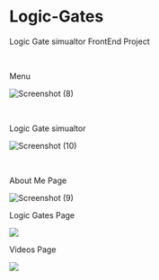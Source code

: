 # Logic-Gates
<p>Logic Gate simualtor FrontEnd Project</p>

</br>
<p>Menu</p>

![Screenshot (8)](https://user-images.githubusercontent.com/96903120/168362282-bd102c8f-0dc7-4cee-8f88-25604471a57f.png)

</br>
<p>Logic Gate simualtor</p>

![Screenshot (10)](https://user-images.githubusercontent.com/96903120/168363518-e3761b7b-93e1-465a-9d80-922a0fbb46ed.png)

</br>
<p>About Me Page</p>

![Screenshot (9)](https://user-images.githubusercontent.com/96903120/168364397-2bcb4f8c-c715-4ea6-8f2f-39002c49cc3d.png)
<br>
<p>Logic Gates Page</p>
<img src="https://user-images.githubusercontent.com/96903120/171781870-38a0b38d-83e3-4a9b-a83c-ae91f1b55689.png">
<br>
<p>Videos Page</p>
<img src="https://user-images.githubusercontent.com/96903120/171781870-38a0b38d-83e3-4a9b-a83c-ae91f1b55689.png">
